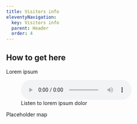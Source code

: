 ```yaml
---
title: Visitors info
eleventyNavigation:
  key: Visitors info
  parent: Header
  order: 4
---
```


## How to get here

Lorem ipsum

<!-- Audio block -->
<figure>
  <audio controls src="/media/file.mp3">
    <a href="/media/file.mp3">Download audio</a>
  </audio>
  <figcaption>Listen to lorem ipsum dolor</figcaption>
</figure>

Placeholder map
